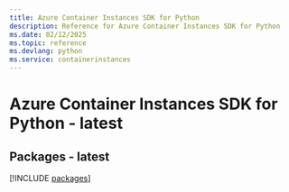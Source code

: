 ```yaml
---
title: Azure Container Instances SDK for Python
description: Reference for Azure Container Instances SDK for Python
ms.date: 02/12/2025
ms.topic: reference
ms.devlang: python
ms.service: containerinstances
---
```

# Azure Container Instances SDK for Python - latest
## Packages - latest
[!INCLUDE [packages](container-instances-index.md)]